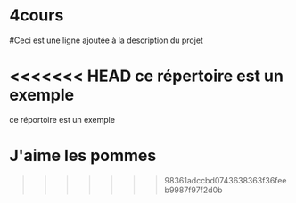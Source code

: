 # 4cours

#Ceci est une ligne ajoutée à la description du projet

<<<<<<< HEAD
ce répertoire est un exemple
=======
ce réportoire est un exemple

# J'aime les pommes
>>>>>>> 98361adccbd0743638363f36feeb9987f97f2d0b
